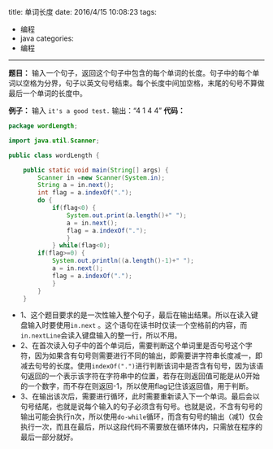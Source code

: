 title: 单词长度
date: 2016/4/15 10:08:23
tags:
- 编程
- java
categories:
- 编程
---

**题目：** 输入一个句子，返回这个句子中包含的每个单词的长度。句子中的每个单词以空格为分界，句子以英文句号结束。每个长度中间加空格，末尾的句号不算做最后一个单词的长度中。

<!-- more -->

**例子：** 输入 `it's a good test.` 输出：“4 1 4 4”
**代码：**
```java
package wordLength;

import java.util.Scanner;

public class wordLength {

    public static void main(String[] args) {
        Scanner in =new Scanner(System.in);
        String a = in.next();
        int flag = a.indexOf(".");
        do {
            if(flag<0) {
                System.out.print(a.length()+" ");
                a = in.next();
                flag = a.indexOf(".");
                }
            } while(flag<0);
        if(flag>=0) {
            System.out.println((a.length()-1)+" ");
            a = in.next();
            flag = a.indexOf(".");
            }
        }
    }
```
- 1、这个题目要求的是一次性输入整个句子，最后在输出结果。所以在读入键盘输入时要使用`in.next` 。这个语句在读书时仅读一个空格前的内容，而`in.nextLine`会读入键盘输入的整一行，所以不用。
- 2、在首次读入句子中的首个单词后，需要判断这个单词里是否句号这个字符，因为如果含有句号则需要进行不同的输出，即需要讲字符串长度减一，即减去句号的长度。使用`indexOf(".")`进行判断该词中是否含有句号，因为该语句返回的一个表示该字符在字符串中的位置，若存在则返回值可能是从0开始的一个数字，而不存在则返回-1，所以使用flag记住该返回值，用于判断。
- 3、在输出该次后，需要进行循环，此时需要重新读入下一个单词。最后会以句号结尾，也就是说每个输入的句子必须含有句号。也就是说，不含有句号的输出可能会执行n次，所以使用`do-while`循环，而含有句号的输出（减1）仅会执行一次，而且在最后，所以这段代码不需要放在循环体内，只需放在程序的最后一部分就好。
